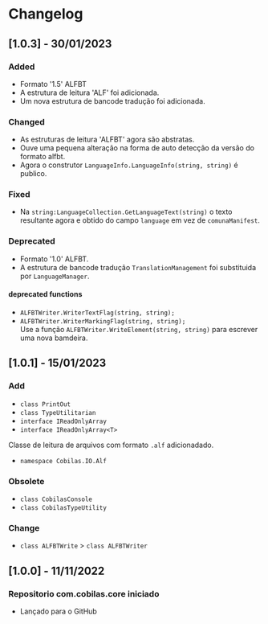 # Changelog
## [1.0.3] - 30/01/2023
### Added
- Formato '1.5' ALFBT
- A estrutura de leitura 'ALF' foi adicionada.
- Um nova estrutura de bancode tradução foi adicionada.
### Changed
- As estruturas de leitura 'ALFBT' agora são abstratas.
- Ouve uma pequena alteração na forma de auto detecção da versão do formato alfbt.
- Agora o construtor `LanguageInfo.LanguageInfo(string, string)` é publico.
### Fixed
- Na `string:LanguageCollection.GetLanguageText(string)` o texto resultante agora e obtido do campo `language` em vez de `comunaManifest`.
### Deprecated
- Formato '1.0' ALFBT.
- A estrutura de bancode tradução `TranslationManagement` foi substituida por `LanguageManager`.
#### deprecated functions
- `ALFBTWriter.WriterTextFlag(string, string);`
- `ALFBTWriter.WriterMarkingFlag(string, string);`</br>
Use a função `ALFBTWriter.WriteElement(string, string)` para escrever uma nova bamdeira.

## [1.0.1] - 15/01/2023
### Add
- `class PrintOut`
- `class TypeUtilitarian`
- `interface IReadOnlyArray`
- `interface IReadOnlyArray<T>`

Classe de leitura de arquivos com formato `.alf` adicionadado.
- `namespace Cobilas.IO.Alf`

### Obsolete
- `class CobilasConsole`
- `class CobilasTypeUtility`
### Change
- `class ALFBTWrite` > `class ALFBTWriter`

## [1.0.0] - 11/11/2022
### Repositorio com.cobilas.core iniciado
- Lançado para o GitHub
